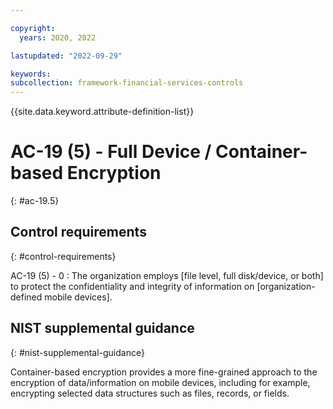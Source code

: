 ```yaml
---

copyright:
  years: 2020, 2022

lastupdated: "2022-09-29"

keywords: 
subcollection: framework-financial-services-controls
---
```


{{site.data.keyword.attribute-definition-list}}

               
# AC-19 (5) - Full Device / Container-based Encryption
{: #ac-19.5}

## Control requirements
{: #control-requirements}

AC-19 (5) - 0
    : The organization employs [file level, full disk/device, or both] to protect the confidentiality and integrity of information on [organization-defined mobile devices].

## NIST supplemental guidance
{: #nist-supplemental-guidance}

Container-based encryption provides a more fine-grained approach to the encryption of data/information on mobile devices, including for example, encrypting selected data structures such as files, records, or fields.



